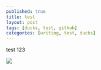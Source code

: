 ```yaml
---
published: true
title: test
layout: post
tags: [ducks, test, github]
categories: [writing, test, ducks]
---
```

test 123

<img src="http://www.manitowoc.org/images/pages/N906/duck-picture%5B1%5D.jpg">